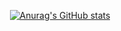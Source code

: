 <p align="center">
  <a href="https://github.com/anuraghazra/github-readme-stats"><img src="https://github-readme-stats.vercel.app/api?username=voltrare&amp;show_icons=true&amp;hide_border=true&amp;border_radius=25&amp;bg_color=000000&amp;icon_color=4dffb5&amp;title_color=f12271&amp;text_color=d4d4d4" alt="Anurag&#39;s GitHub stats"></a>


